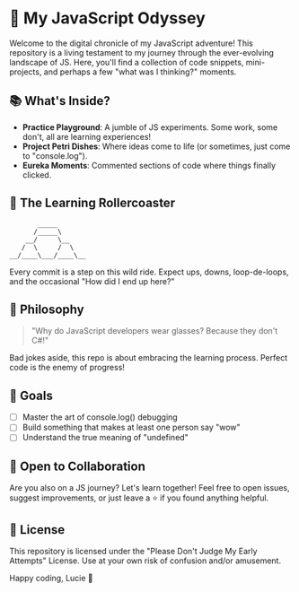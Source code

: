 # 🚀 My JavaScript Odyssey

Welcome to the digital chronicle of my JavaScript adventure! This repository is a living testament to my journey through the ever-evolving landscape of JS. Here, you'll find a collection of code snippets, mini-projects, and perhaps a few "what was I thinking?" moments.

## 📚 What's Inside?

- **Practice Playground**: A jumble of JS experiments. Some work, some don't, all are learning experiences!
- **Project Petri Dishes**: Where ideas come to life (or sometimes, just come to "console.log").
- **Eureka Moments**: Commented sections of code where things finally clicked.

## 🎢 The Learning Rollercoaster

```
       _____
      /_____\
    __/     \__
   /  \     /  \
__/____\___/____\__
```

Every commit is a step on this wild ride. Expect ups, downs, loop-de-loops, and the occasional "How did I end up here?"

## 🤔 Philosophy

> "Why do JavaScript developers wear glasses? Because they don't C#!"

Bad jokes aside, this repo is about embracing the learning process. Perfect code is the enemy of progress!

## 📅 Goals

- [ ] Master the art of console.log() debugging
- [ ] Build something that makes at least one person say "wow"
- [ ] Understand the true meaning of "undefined"

## 🤝 Open to Collaboration

Are you also on a JS journey? Let's learn together! Feel free to open issues, suggest improvements, or just leave a ⭐ if you found anything helpful.

## 📜 License

This repository is licensed under the "Please Don't Judge My Early Attempts" License. Use at your own risk of confusion and/or amusement.

Happy coding, Lucie 🎉
